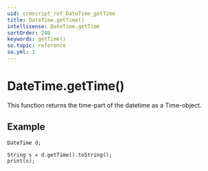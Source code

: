 ```yaml
---
uid: crmscript_ref_DateTime_getTime
title: DateTime.getTime()
intellisense: DateTime.getTime
sortOrder: 240
keywords: getTime()
so.topic: reference
so.yml: 1
---
```


# DateTime.getTime()

This function returns the time-part of the datetime as a Time-object.

## Example

    DateTime d;
    
    String s = d.getTime().toString();
    print(s);
